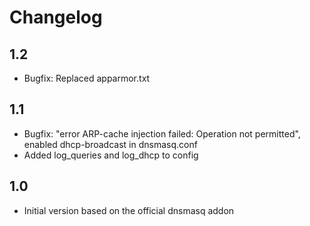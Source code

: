 # Changelog
## 1.2
- Bugfix: Replaced apparmor.txt

## 1.1
- Bugfix: "error ARP-cache injection failed: Operation not permitted", enabled dhcp-broadcast in dnsmasq.conf
- Added log_queries and log_dhcp to config 

## 1.0

- Initial version based on the official dnsmasq addon

